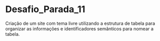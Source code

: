 # Desafio_Parada_11
Criação de um site com tema livre utilizando a estrutura de tabela para organizar as informações e identificadores semânticos para nomear a tabela.
